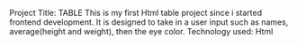 Project Title: TABLE 
This is my first Html table project since i started frontend development. It is designed to take in a user input such as  names, average(height and weight), then the eye color.
Technology used: Html